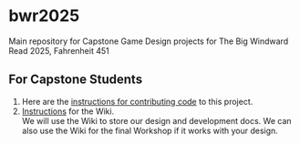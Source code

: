 # bwr2025
Main repository for Capstone Game Design projects for The Big Windward Read 2025, Fahrenheit 451

## For Capstone Students
1. Here are the [instructions for contributing code](https://github.com/rhazes/bwr2025/main/CONTRIBUTING.md) to this project.
2. [Instructions](https://github.com/rhazes/bwr2025/main/WIKI_GUIDE.md) for the Wiki.  
   We will use the Wiki to store our design and development docs. We can also use the Wiki for the final Workshop if it works with your design.
